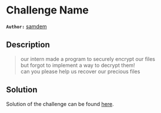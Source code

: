 # Challenge Name

**`Author:`** [samdem](https://github.com/samdem-ai)

## Description
  > our intern made a program to securely encrypt our files           
  > but forgot to implement a way to decrypt them!   
  > can you please help us recover our precious files   



## Solution

Solution of the challenge can be found [here](solution/).
